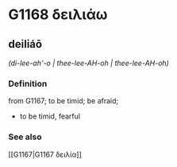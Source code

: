 # G1168 δειλιάω

## deiliáō

_(di-lee-ah'-o | thee-lee-AH-oh | thee-lee-AH-oh)_

### Definition

from G1167; to be timid; be afraid; 

- to be timid, fearful

### See also

[[G1167|G1167 δειλία]]
